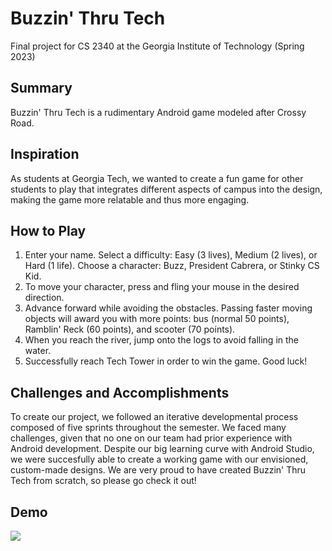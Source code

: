 # Buzzin' Thru Tech
Final project for CS 2340 at the Georgia Institute of Technology (Spring 2023)

## Summary
Buzzin' Thru Tech is a rudimentary Android game modeled after Crossy Road.

## Inspiration
As students at Georgia Tech, we wanted to create a fun game for other students to play that integrates different aspects of campus into the design, making the game more relatable and thus more engaging.

## How to Play
1. Enter your name. Select a difficulty: Easy (3 lives), Medium (2 lives), or Hard (1 life). Choose a character: Buzz, President Cabrera, or Stinky CS Kid.
2. To move your character, press and fling your mouse in the desired direction.
3. Advance forward while avoiding the obstacles. Passing faster moving objects will award you with more points: bus (normal 50 points), Ramblin' Reck (60 points), and scooter (70 points).
4. When you reach the river, jump onto the logs to avoid falling in the water.
5. Successfully reach Tech Tower in order to win the game. Good luck!

## Challenges and Accomplishments
To create our project, we followed an iterative developmental process composed of five sprints throughout the semester. We faced many challenges, given that no one on our team had prior experience with Android development. Despite our big learning curve with Android Studio, we were succesfully able to create a working game with our envisioned, custom-made designs. We are very proud to have created Buzzin' Thru Tech from scratch, so please go check it out!

## Demo
![](https://github.com/mnamgoong/buzzin-thru-tech/blob/main/demo.gif)
